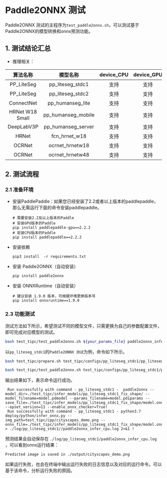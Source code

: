 # Paddle2ONNX 测试

Paddle2ONNX 测试的主程序为`test_paddle2onnx.sh`，可以测试基于Paddle2ONNX的模型转换和onnx预测功能。


## 1. 测试结论汇总

- 推理相关：

| 算法名称 | 模型名称 | device_CPU | device_GPU | batchsize |
|  :----:   |  :----: |   :----:   |  :----:  |   :----:   |
|  PP_LiteSeg   |  pp_liteseg_stdc1 |  支持 | 支持 | 1 |
|  PP_LiteSeg   |  pp_liteseg_stdc2 |  支持 | 支持 | 1 |
|  ConnectNet   |  pp_humanseg_lite |  支持 | 支持 | 1 |
|  HRNet W18 Small   | pp_humanseg_mobile  |  支持 | 支持 | 1 |
|  DeepLabV3P   |  pp_humanseg_server |  支持 | 支持 | 1 |
|  HRNet   |  fcn_hrnet_w18 |  支持 | 支持 | 1 |
|  OCRNet   |  ocrnet_hrnetw18 |  支持 | 支持 | 1 |
|  OCRNet   |  ocrnet_hrnetw48 |  支持 | 支持 | 1 |


## 2. 测试流程


### 2.1 准备环境


- 安装PaddlePaddle：如果您已经安装了2.2或者以上版本的paddlepaddle，那么无需运行下面的命令安装paddlepaddle。
    ```
    # 需要安装2.2及以上版本的Paddle
    # 安装GPU版本的Paddle
    pip install paddlepaddle-gpu==2.2.2
    # 安装CPU版本的Paddle
    pip install paddlepaddle==2.2.2
    ```

- 安装依赖
    ```
    pip3 install  -r requirements.txt
    ```

- 安装 Paddle2ONNX（自动安装）
    ```
    pip install paddle2onnx
    ```

- 安装 ONNXRuntime（自动安装）
    ```
    # 建议安装 1.9.0 版本，可根据环境更换版本号
    pip install onnxruntime==1.9.0
    ```


### 2.3 功能测试

测试方法如下所示，希望测试不同的模型文件，只需更换为自己的参数配置文件，即可完成对应模型的测试。

```bash
bash test_tipc/test_paddle2onnx.sh ${your_params_file} paddle2onnx_infer
```

以`pp_liteseg_stdc1`的`Paddle2ONNX 测试`为例，命令如下所示。

 ```bash
bash test_tipc/prepare.sh test_tipc/configs/pp_liteseg_stdc1/pp_liteseg_stdc1_model_linux_gpu_normal_normal_paddle2onnx_python_linux_cpu.txt paddle2onnx_infer
```

```bash
bash test_tipc/test_paddle2onnx.sh test_tipc/configs/pp_liteseg_stdc1/pp_liteseg_stdc1_model_linux_gpu_normal_normal_paddle2onnx_python_linux_cpu.txt paddle2onnx_infer
```

输出结果如下，表示命令运行成功。

```
 Run successfully with command - pp_liteseg_stdc1 -  paddle2onnx --model_dir=./test_tipc/infer_models/pp_liteseg_stdc1_fix_shape/ --model_filename=model.pdmodel --params_filename=model.pdiparams --save_file=./test_tipc/infer_models/pp_liteseg_stdc1_fix_shape/model.onnx --opset_version=11 --enable_onnx_checker=True!  
 Run successfully with command - pp_liteseg_stdc1 - python3.7 deploy/python/infer_onnx.py --img_path=test_tipc/cpp/cityscapes_demo.png --onnx_file=./test_tipc/infer_models/pp_liteseg_stdc1_fix_shape/model.onnx > ./log/pp_liteseg_stdc1//paddle2onnx_infer_cpu.log 2>&1 !
```

预测结果会自动保存在 `./log/pp_liteseg_stdc1/paddle2onnx_infer_cpu.log` ，可以看到onnx运行结果：
```
Predicted image is saved in ./output/cityscapes_demo.png
```

如果运行失败，也会在终端中输出运行失败的日志信息以及对应的运行命令。可以基于该命令，分析运行失败的原因。
